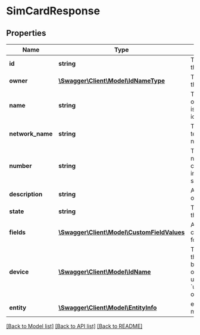 # SimCardResponse

## Properties
Name | Type | Description | Notes
------------ | ------------- | ------------- | -------------
**id** | **string** | The unique UUID of this entity | 
**owner** | [**\Swagger\Client\Model\IdNameType**](IdNameType.md) | The company entity that owns this entity | 
**name** | **string** | The serial number of the SIM card that is used to uniquely identify it. | [optional] 
**network_name** | **string** | The name of the telecommunications network. | [optional] 
**number** | **string** | The direct mobile number for this SIM card. Must be in international format starting with +. | [optional] 
**description** | **string** | A short description of the sim card. | [optional] 
**state** | **string** | The current state of the object | [optional] 
**fields** | [**\Swagger\Client\Model\CustomFieldValues**](CustomFieldValues.md) | A number of custom field values for this simcard. | [optional] 
**device** | [**\Swagger\Client\Model\IdName**](IdName.md) | The device to which this SIM card has been assigned.  Can only be modified using the &#x60;updateDevice&#x60; operation. | [optional] 
**entity** | [**\Swagger\Client\Model\EntityInfo**](EntityInfo.md) | entity specific metadata | 

[[Back to Model list]](../README.md#documentation-for-models) [[Back to API list]](../README.md#documentation-for-api-endpoints) [[Back to README]](../README.md)


